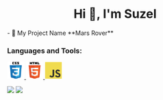 <h1 align="center">Hi 👋, I'm Suzel</h1>
- 🔭 My Project Name **Mars Rover**


<p align="left">
</p>

<h3 align="left">Languages and Tools:</h3>
<p align="left"> <a href="https://www.w3schools.com/css/" target="_blank" rel="noreferrer"> <img src="https://raw.githubusercontent.com/devicons/devicon/master/icons/css3/css3-original-wordmark.svg" alt="css3" width="40" height="40"/> </a> <a href="https://www.w3.org/html/" target="_blank" rel="noreferrer"> <img src="https://raw.githubusercontent.com/devicons/devicon/master/icons/html5/html5-original-wordmark.svg" alt="html5" width="40" height="40"/> </a> <a href="https://developer.mozilla.org/en-US/docs/Web/JavaScript" target="_blank" rel="noreferrer"> <img src="https://raw.githubusercontent.com/devicons/devicon/master/icons/javascript/javascript-original.svg" alt="javascript" width="40" height="40"/> </a> </p>

  
  <img src="https://user-images.githubusercontent.com/64069582/188210018-91e2131e-5354-40b3-a6e7-7e1853151c9e.png" width="400px" heigth="600px">
  <img src="https://user-images.githubusercontent.com/64069582/188210034-93a020c2-9e91-408e-abfa-dcbe8ed10e4d.png" width="400px" heigth="1000px">
  


